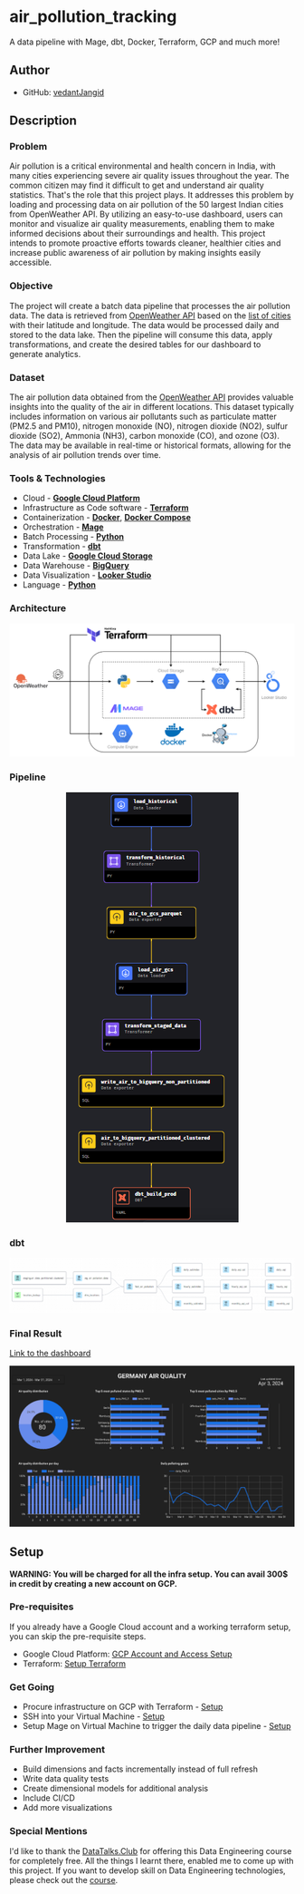# air_pollution_tracking

A data pipeline with Mage, dbt, Docker, Terraform, GCP and much more!

## Author
- GitHub: [vedantJangid](https://github.com/vedantJangid)

## Description

### Problem

Air pollution is a critical environmental and health concern in India, with many cities experiencing severe air quality issues throughout the year. The common citizen may find it difficult to get and understand air quality statistics. That's the role that this project plays. It addresses this problem by loading and processing data on air pollution of the 50 largest Indian cities from OpenWeather API. By utilizing an easy-to-use dashboard, users can monitor and visualize air quality measurements, enabling them to make informed decisions about their surroundings and health. This project intends to promote proactive efforts towards cleaner, healthier cities and increase public awareness of air pollution by making insights easily accessible.

### Objective

The project will create a batch data pipeline that processes the air pollution data. The data is retrieved from [OpenWeather API](https://openweathermap.org/api) based on the [list of cities](mage/india_city.csv) with their latitude and longitude. The data would be processed daily and stored to the data lake. Then the pipeline will consume this data, apply transformations, and create the desired tables for our dashboard to generate analytics.

### Dataset

The air pollution data obtained from the [OpenWeather API](https://openweathermap.org/api) provides valuable insights into the quality of the air in different locations. This dataset typically includes information on various air pollutants such as particulate matter (PM2.5 and PM10), nitrogen monoxide (NO), nitrogen dioxide (NO2), sulfur dioxide (SO2), Ammonia (NH3), carbon monoxide (CO), and ozone (O3). The data may be available in real-time or historical formats, allowing for the analysis of air pollution trends over time. 

### Tools & Technologies

- Cloud - [**Google Cloud Platform**](https://cloud.google.com)
- Infrastructure as Code software - [**Terraform**](https://www.terraform.io)
- Containerization - [**Docker**](https://www.docker.com), [**Docker Compose**](https://docs.docker.com/compose/)
- Orchestration - [**Mage**](https://www.mage.ai/)
- Batch Processing - [**Python**](https://www.python.org)
- Transformation - [**dbt**](https://www.getdbt.com)
- Data Lake - [**Google Cloud Storage**](https://cloud.google.com/storage)
- Data Warehouse - [**BigQuery**](https://cloud.google.com/bigquery)
- Data Visualization - [**Looker Studio**](https://lookerstudio.google.com/overview)
- Language - [**Python**](https://www.python.org)

### Architecture

![architecture](images/architecture.png)

### Pipeline

<p align="center">
  <a>
    <img src="images/pipeline.png">
  </a>
</p>

### dbt

![dbt](images/dbt.png)

### Final Result

[Link to the dashboard](https://lookerstudio.google.com/s/jOxSt_QiToY)

![dashboard](images/dashboard.png)

## Setup

**WARNING: You will be charged for all the infra setup. You can avail 300$ in credit by creating a new account on GCP.**
### Pre-requisites

If you already have a Google Cloud account and a working terraform setup, you can skip the pre-requisite steps.

- Google Cloud Platform: [GCP Account and Access Setup](setup/gcp.md)
- Terraform: [Setup Terraform](https://github.com/DataTalksClub/data-engineering-zoomcamp/blob/main/01-docker-terraform/1_terraform_gcp/windows.md)


### Get Going

- Procure infrastructure on GCP with Terraform - [Setup](setup/terraform.md)
- SSH into your Virtual Machine - [Setup](setup/ssh.md)
- Setup Mage on Virtual Machine to trigger the daily data pipeline - [Setup](setup/mage.md)


### Further Improvement

- Build dimensions and facts incrementally instead of full refresh
- Write data quality tests
- Create dimensional models for additional analysis
- Include CI/CD
- Add more visualizations

### Special Mentions
I'd like to thank the [DataTalks.Club](https://datatalks.club) for offering this Data Engineering course for completely free. All the things I learnt there, enabled me to come up with this project. If you want to develop skill on Data Engineering technologies, please check out the [course](https://github.com/DataTalksClub/data-engineering-zoomcamp).